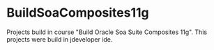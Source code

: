 # BuildSoaComposites11g

Projects build in course "Build Oracle Soa Suite Composites 11g".
This projects were build in jdeveloper ide. 
